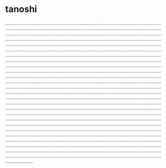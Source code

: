 # tanoshi
..............................................................................................................................................................................................................................................................................................................................................................................................................................................................................................................................................................................................................................................................................................................................................................................................................................................................................................................................................................................................................................................................................................................................................................................................................................................................................................................................................................................................................................................................................................................................................................................................................................................................................................................................................................................................................................................................................................................................................................................................................................................................................................................................................................................................................................................................................................................................................................................................................................................................................................................................................................................................................................................................................................................................................................................................................................................................................................................................................................................................................................................................................................................................................................................................................................................................................................................................................................................